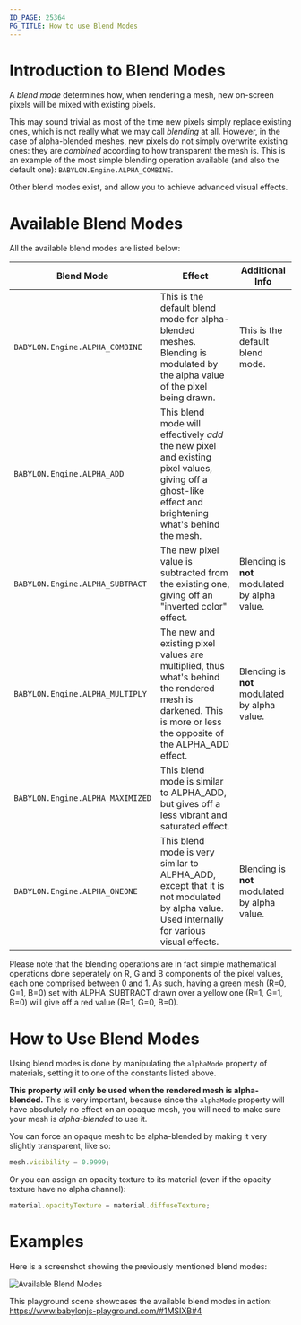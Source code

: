 ```yaml
---
ID_PAGE: 25364
PG_TITLE: How to use Blend Modes
---
```

# Introduction to Blend Modes ##

A *blend mode* determines how, when rendering a mesh, new on-screen pixels will be mixed with existing pixels.

This may sound trivial as most of the time new pixels simply replace existing ones, which is not really what we may call _blending_ at all. However, in the case of alpha-blended meshes, new pixels do not simply overwrite existing ones: they are _combined_ according to how transparent the mesh is. This is an example of the most simple blending operation available (and also the default one): `BABYLON.Engine.ALPHA_COMBINE`.

Other blend modes exist, and allow you to achieve advanced visual effects.


# Available Blend Modes #

All the available blend modes are listed below:

| Blend Mode | Effect | Additional Info |
|-------------------------------- |---------------- | -------------------- |
| `BABYLON.Engine.ALPHA_COMBINE` | This is the default blend mode for alpha-blended meshes. Blending is modulated by the alpha value of the pixel being drawn. | This is the default blend mode. |
| `BABYLON.Engine.ALPHA_ADD` | This blend mode will effectively _add_ the new pixel and existing pixel values, giving off a ghost-like effect and brightening what's behind the mesh. | |
| `BABYLON.Engine.ALPHA_SUBTRACT` | The new pixel value is subtracted from the existing one, giving off an "inverted color" effect. | Blending is **not** modulated by alpha value. |
| `BABYLON.Engine.ALPHA_MULTIPLY` | The new and existing pixel values are multiplied, thus what's behind the rendered mesh is darkened. This is more or less the opposite of the ALPHA_ADD effect. | Blending is **not** modulated by alpha value. |
| `BABYLON.Engine.ALPHA_MAXIMIZED` | This blend mode is similar to ALPHA_ADD, but gives off a less vibrant and saturated effect. | |
| `BABYLON.Engine.ALPHA_ONEONE` | This blend mode is very similar to ALPHA_ADD, except that it is not modulated by alpha value. Used internally for various visual effects. | Blending is **not** modulated by alpha value. |

Please note that the blending operations are in fact simple mathematical operations done seperately on R, G and B components of the pixel values, each one comprised between 0 and 1. As such, having a green mesh (R=0, G=1, B=0) set with ALPHA_SUBTRACT drawn over a yellow one (R=1, G=1, B=0) will give off a red value (R=1, G=0, B=0).


# How to Use Blend Modes #

Using blend modes is done by manipulating the `alphaMode` property of materials, setting it to one of the constants listed above.

**This property will only be used when the rendered mesh is alpha-blended.** This is very important, because since the `alphaMode` property will have absolutely no effect on an opaque mesh, you will need to make sure your mesh is *alpha-blended* to use it.

You can force an opaque mesh to be alpha-blended by making it very slightly transparent, like so:
```javascript
mesh.visibility = 0.9999;
```

Or you can assign an opacity texture to its material (even if the opacity texture have no alpha channel):
```javascript
material.opacityTexture = material.diffuseTexture;
```



# Examples #

Here is a screenshot showing the previously mentioned blend modes:

![Available Blend Modes](/img/how_to/blend-modes/blend-modes.jpg)

This playground scene showcases the available blend modes in action: https://www.babylonjs-playground.com/#1MSIXB#4